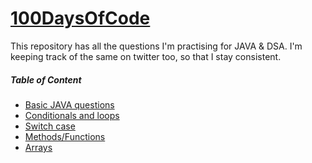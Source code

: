 # [100DaysOfCode](https://twitter.com/anushka4120/status/1427154722423676929?s=20)
This repository has all the questions I'm practising for JAVA & DSA. I'm keeping track of the same on twitter too, so that I stay consistent.
<h5>Table of Content</h5>

- [Basic JAVA questions](https://github.com/Anushka-shukla/100DaysOfCode/tree/main/src/com/company/daysofcode/basics)
- [Conditionals and loops](https://github.com/Anushka-shukla/100DaysOfCode/tree/main/src/com/company/daysofcode/condtionsAndLoops)
- [Switch case](https://github.com/Anushka-shukla/100DaysOfCode/tree/main/src/com/company/daysofcode/switchcase)
- [Methods/Functions](https://github.com/Anushka-shukla/100DaysOfCode/tree/main/src/com/company/daysofcode/methodsAndFunctions)
- [Arrays](https://github.com/Anushka-shukla/100DaysOfCode/tree/main/src/com/company/daysofcode/arrays)


